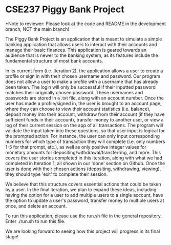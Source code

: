 # CSE237 Piggy Bank Project

*Note to reviewer: Please look at the code and README in the development branch, NOT the main branch! 

The Piggy Bank Project is an application that is meant to simulate a simple banking application that allows users to interact with their accounts and manage their basic finances. This application is geared towards an audience that is newer to the banking system, as its features include the fundamental structure of most bank accounts. 

In its current form (i.e. Iteration 2), the application allows a user to create a profile or sign in with their chosen username and password. Our program does not allow a user to make a profile with a username that has already been taken. The login will only be successful if their inputted password matches their originally chosen password. These usernames and passwords are stored in a .txt file, along with an account number. Once the user has made a profile/signed in, the user is brought to an account page, where they can choose to view their account statistics (i.e. balance), deposit money into their account, withdraw from their account (if they have sufficient funds in their account), transfer money to another user, or view a log of their current session on the app of all transactions. The program will validate the input taken into these questions, so that user input is logical for the prompted action. For instance, the user can only input corresponding numbers for which type of transaction they will complete (i.e. only numbers 1-5 for that prompt, etc.), as well as only positive integer values for monetary amounts for depositing/withdrawal/transferring, and more. This covers the user stories completed in this iteration, along with what we had completed in Iteration 1, all shown in our 'done' section on Github. Once the user is done with their chosen actions (depositing, withdrawing, viewing), they should type 'exit' to complete their session.  

We believe that this structure covers essential actions that could be taken by a user. In the final iteration, we plan to expand these ideas, including having the option for a user to add multiple users to a single account, have the option to update a user's password, transfer money to multiple users at once, and delete an account. 

To run this application, please use the run.sh file in the general repository. Enter ./run.sh to run this file.

We are looking forward to seeing how this project will progress in its final stage! 